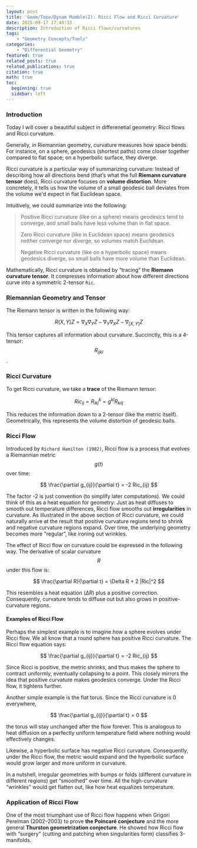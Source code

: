 ```yaml
---
layout: post
title: 'Geom/Topo/Dynam Mumble(2): Ricci Flow and Ricci Curvature'
date: 2025-09-17 17:49:33
description: Introduction of Ricci flows/curvatures 
tags:
    - "Geometry Concepts/Tools"
categories: 
    - "Differential Geometry"
featured: true
related_posts: true
related_publications: true
citation: true
math: true
toc:
  beginning: true
  sidebar: left
---
```


### Introduction
Today I will cover a beautiful subject in differenetial geometry: Ricci flows and Ricci curvature. 

Generally, in Riemannian geometry, curvature measures how space bends. For instance, on a sphere, geodesics (shortest paths) come closer together compared to flat space; on a hyperbolic surface, they diverge.

Ricci curvature is a particular way of summarizing curvature: Instead of describing how all directions bend (that’s what the full __Riemann curvature tensor__ does), Ricci curvature focuses on __volume distortion__. More concretely, it tells us how the volume of a small geodesic ball deviates from the volume we'd expect in flat Euclidean space.

Intuitively, we could summarize into the following: 
> Positive Ricci curvature (like on a sphere) means geodesics tend to converge, and small balls have less volume than in flat space.
>
>Zero Ricci curvature (like in Euclidean space) means geodesics neither converge nor diverge, so volumes match Euclidean.
>
>Negative Ricci curvature (like on a hyperbolic space) means geodesics diverge, so small balls have more volume than Euclidean.

Mathematically, Ricci curvature is obtained by “tracing” the __Riemann curvature tensor__. It compresses information about how different directions curve into a symmetric 2-tensor `Ric`. 

### Riemannian Geometry and Tensor
The Riemann tensor is written in the following way:

$$
R(X, Y)Z = \nabla_X \nabla_Y Z - \nabla_Y \nabla_X Z - \nabla_{[X, Y]} Z
$$

This tensor captures all information about curvature. Succinctly, this is a 4-tensor: $$R_{ijkl}$$. 


### Ricci Curvature 
To get Ricci curvature, we take a __trace__ of the Riemann tensor:

$$
Ric_{ij} = R^{k}_{ikj} = g^{kl}R_{kilj}
$$

This reduces the information down to a 2-tensor (like the metric itself). Geometrically, this represents the volume distortion of geodesic balls.


### Ricci Flow
Introduced by `Richard Hamilton (1982)`, Ricci flow is a process that evolves a Riemannian metric $$g(t)$$ over time:

$$
\frac{\partial g_{ij}}{\partial t} = -2 Ric_{ij}
$$

The factor -2 is just convention (to simplify later computations). We could think of this as a heat equation for geometry: Just as heat diffuses to smooth out temperature differences, Ricci flow smooths out __irregularities__ in curvature. As illustrated in the above section of Ricci curvature, we could naturally arrive at the result that positive curvature regions tend to shrink and negative curvature regions expand. Over time, the underlying geometry becomes more "regular”, like ironing out wrinkles. 

The effect of Ricci flow on curvature could be expressed in the following way. The derivative of scalar curvature $$R$$ under this flow is: 

$$
\frac{\partial R}{\partial t} = \Delta R + 2 |Ric|^2
$$

This resembles a heat equation $(\Delta R)$ plus a positive correction. Consequently, curvature tends to diffuse out but also grows in positive-curvature regions.


#### Examples of Ricci Flow
Perhaps the simplest example is to imagine how a sphere evolves under Ricci flow. We all know that a round sphere has positive Ricci curvature. The Ricci flow equation says:

$$
\frac{\partial g_{ij}}{\partial t} = -2 Ric_{ij}
$$

Since Ricci is positive, the metric shrinks, and thus makes the sphere to contract uniformly, eventually collapsing to a point. This closely mirrors the idea that positive curvature makes geodesics converge. Under the Ricci flow, it tightens further.

Another simple example is the flat torus. Since the Ricci curvature is 0 everywhere, 

$$
\frac{\partial g_{ij}}{\partial t} = 0
$$

the torus will stay unchanged after the flow forever. This is analogous to heat diffusion on a perfectly uniform temperature field where nothing would effectively changes. 

Likewise, a hyperbolic surface has negative Ricci curvature. Consequently, under the Ricci flow, the metric would expand and the hyperbolic surface would grow larger and more uniform in curvature.

In a nutshell, irregular geometries with bumps or folds (different curvature in different regions) get “smoothed” over time. All the high-curvature “wrinkles” would get flatten out, like how heat equalizes temperature.


### Application of Ricci Flow
One of the most triumphant use of Ricci flow happens when Grigori Perelman (2002–2003) to prove __the Poincaré conjecture__ and the more general __Thurston geometrization conjecture__. He showed how Ricci flow with “surgery” (cutting and patching when singularities form) classifies 3-manifolds.

